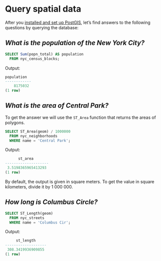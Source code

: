 # Query spatial data

After you [installed and set up PostGIS](postgis-install.md), let’s find answers to the following questions by querying the database:

## *What is the population of the New York City?*

```sql
SELECT Sum(popn_total) AS population
  FROM nyc_census_blocks;
```

Output:

```{.sql .no-copy}
population
------------
    8175032
(1 row)
```

## *What is the area of Central Park?*

To get the answer we will use the `ST_Area` function that returns the areas of polygons.

```sql
SELECT ST_Area(geom) / 1000000
  FROM nyc_neighborhoods
  WHERE name = 'Central Park';
```

Output:

```{.sql .no-copy}
      st_area
--------------------
 3.5198365965413293
(1 row)
```

By default, the output is given in square meters. To get the value in square kilometers, divide it by 1 000 000.

## *How long is Columbus Circle?*

```sql
SELECT ST_Length(geom)
  FROM nyc_streets
  WHERE name = 'Columbus Cir';
```

Output:

```{.sql .no-copy}
     st_length
-------------------
 308.3419936909855
(1 row)
```